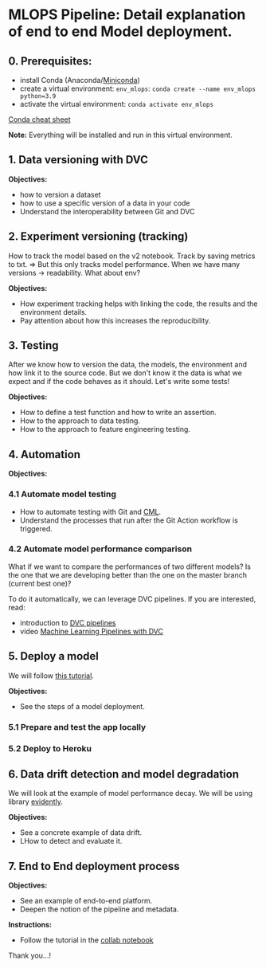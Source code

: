 # MLOPS Pipeline: Detail explanation of end to end Model deployment.

## 0. Prerequisites:

- install Conda (Anaconda/[Miniconda](https://docs.conda.io/en/latest/miniconda.html))
- create a virtual environment: `env_mlops`:
  `conda create --name env_mlops python=3.9`
- activate the virtual environment:
  `conda activate env_mlops`

[Conda cheat sheet](https://docs.conda.io/projects/conda/en/4.6.0/_downloads/52a95608c49671267e40c689e0bc00ca/conda-cheatsheet.pdf)

**Note:** Everything will be installed and run in this virtual environment.

## 1. Data versioning with DVC

**Objectives:**

- how to version a dataset 
- how to use a specific version of a data in your code
- Understand the interoperability between Git and DVC 

## 2. Experiment versioning (tracking)

How to track the model based on the v2 notebook.
Track by saving metrics to txt. => But this only tracks model performance. 
When we have many versions -> readability. What about env?

**Objectives:**
 
- How experiment tracking helps with linking the code, the results and the environment details. 
- Pay attention about how this increases the reproducibility.

## 3. Testing

After we know how to version the data, the models, the environment and how link it to the source code. But we don't know it the data is what we expect and if the code behaves as it should. Let's write some tests!

**Objectives:**

- How to define a test function and how to write an assertion.
- How to the approach to data testing.
- How to the approach to feature engineering testing.

## 4. Automation 

**Objectives:** 

### 4.1 Automate model testing

- How to automate testing with Git and [CML](https://cml.dev/).
- Understand the processes that run after the Git Action workflow is triggered.

### 4.2 Automate model performance comparison

What if we want to compare the performances of two different models? Is the one that we are developing better than the one on the master branch (current best one)? 

To do it automatically, we can leverage DVC pipelines. If you are interested, read:

- introduction to [DVC pipelines](https://dvc.org/doc/start/data-pipelines)
- video [Machine Learning Pipelines with DVC](https://www.youtube.com/watch?v=71IGzyH95UY)
## 5. Deploy a model

We will follow [this tutorial](https://www.freecodecamp.org/news/end-to-end-machine-learning-project-turorial/).

**Objectives:**

- See the steps of a model deployment.

### 5.1 Prepare and test the app locally

### 5.2 Deploy to Heroku

## 6. Data drift detection and model degradation

We will look at the example of model performance decay. We will be using library [evidently](https://evidentlyai.com/).

**Objectives:**

- See a concrete example of data drift.
- LHow to detect and evaluate it.

## 7. End to End deployment process

**Objectives:**

- See an example of end-to-end platform.
- Deepen the notion of the pipeline and metadata.

**Instructions:**

- Follow the tutorial in the [collab notebook](https://colab.research.google.com/github/tensorflow/tfx/blob/master/docs/tutorials/tfx/components_keras.ipynb#scrollTo=PyXjuMt8f-9u)    

Thank you...!
